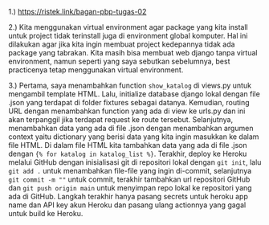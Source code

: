 1.)
https://ristek.link/bagan-pbp-tugas-02

2.)
Kita menggunakan virtual environment agar package yang kita install untuk project tidak terinstall juga di environment
global komputer. Hal ini dilakukan agar jika kita ingin membuat project kedepannya tidak ada package yang tabrakan. 
  Kita masih bisa membuat web django tanpa virtual environment, namun seperti yang saya sebutkan sebelumnya, best 
  practicenya tetap menggunakan virtual environment.

3.) Pertama, saya menambahkan function ```show_katalog``` di views.py untuk mengambil template HTML. Lalu, 
initialize database django lokal dengan file .json yang terdapat di folder fixtures sebagai datanya. Kemudian, routing 
  URL dengan menambahkan function yang ada di view ke urls.py dan ini akan terpanggil jika terdapat request ke route 
  tersebut. Selanjutnya, menambahkan data yang ada di file .json dengan menambahkan argumen context yaitu dictionary 
  yang berisi data yang kita ingin masukkan ke dalam file HTML. Di dalam file HTML kita tambahkan data yang ada di file
  .json dengan ```{% for katalog in katalog_list %}```. Terakhir, deploy ke Heroku melalui GitHub dengan inisialisasi 
  git di repositori lokal dengan ```git init```, lalu ```git add .``` untuk menambahkan file-file yang ingin di-commit, 
  selanjutnya ```git commit -m ""``` untuk commit, terakhir tambahkan url repositori GitHub dan ```git push origin main```
  untuk menyimpan repo lokal ke repositori yang ada di GitHub. Langkah terakhir hanya pasang secrets untuk heroku app 
  name dan API key akun Heroku dan pasang ulang actionnya yang gagal untuk build ke Heroku.

